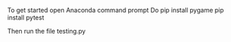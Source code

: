 To get started open Anaconda command prompt
Do
pip install pygame
pip install pytest

Then run the file testing.py
